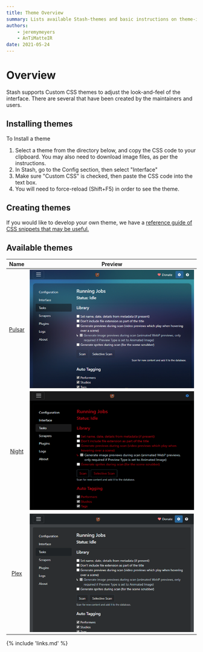 ```yaml
---
title: Theme Overview
summary: Lists available Stash-themes and basic instructions on theme-installation.
authors:
    - jeremymeyers
    - AnTiMatteIR
date: 2021-05-24
---
```


# Overview
Stash supports Custom CSS themes to adjust the look-and-feel of the interface. There are several that have been created by the maintainers and users.  

## Installing themes
To Install a theme

1. Select a theme from the directory below, and copy the CSS code to your clipboard. You may also need to download image files, as per the instructions.
2. In Stash, go to the Config section, then select "Interface"
3. Make sure "Custom CSS" is checked, then paste the CSS code into the text box.
4. You will need to force-reload (Shift+F5) in order to see the theme.

## Creating themes
If you would like to develop your own theme, we have a [reference guide of CSS snippets that may be useful.](../css-snippets.md)

## Available themes

| Name | Preview |
|:---:|:---:|
| [Pulsar](theme-pulsar.md) | ![Screenshot of Pulsar Theme](../../img/theme-pulsar.png) |
| [Night](theme-night.md) | ![Screenshot of Night Theme](../../img/theme-night.png) |
| [Plex](theme-plex.md) | ![Screenshot of Plex Theme](../../img/theme-plex.png) |



{% include 'links.md' %}